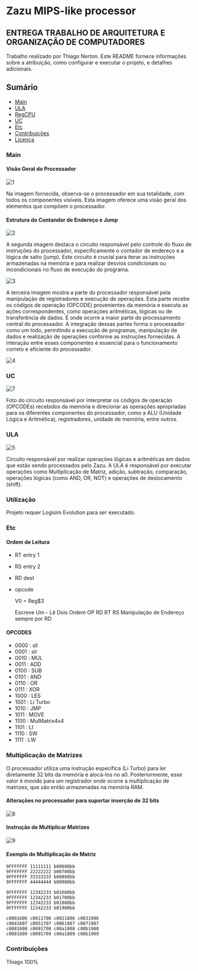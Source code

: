# Zazu MIPS-like processor
## ENTREGA TRABALHO DE ARQUITETURA E ORGANIZAÇÃO DE COMPUTADORES
Trabalho realizado por Thiago Nerton.
Este README fornece informações sobre a atribuição, como configurar e executar o projeto, e detalhes adicionais.

## Sumário
- [Main](#main)
- [ULA](#ULA)
- [RegCPU](#RegCPU)
- [UC](#UC)
- [Etc](#etc)
- [Contribuições](#contribuições)
- [Licença](#licença)

### Main
#### Visão Geral do Processador
![1](photos/1.png)

Na imagem fornecida, observa-se o processador em sua totalidade, com todos os componentes visíveis. Esta imagem oferece uma visão geral dos elementos que compõem o processador.

#### Estrutura do Contandor de Endereço e Jump
![2](photos/2.png)

A segunda imagem destaca o circuito responsável pelo controle do fluxo de instruções do processador, especificamente o contador de endereço e a lógica de salto (jump). Este circuito é crucial para iterar as instruções armazenadas na memória e para realizar desvios condicionais ou incondicionais no fluxo de execução do programa.

![3](photos/3.png)

A terceira imagem mostra a parte do processador responsável pela manipulação de registradores e execução de operações. Esta parte recebe os códigos de operação (OPCODE) provenientes da memória e executa as ações correspondentes, como operações aritméticas, lógicas ou de transferência de dados. É onde ocorre a maior parte do processamento central do processador.
A integração dessas partes forma o processador como um todo, permitindo a execução de programas, manipulação de dados e realização de operações conforme as instruções fornecidas. A interação entre esses componentes é essencial para o funcionamento correto e eficiente do processador.

![4](photos/4.png)

### UC
![7](photos/7.png)

Foto do circuito responsável por interpretar os códigos de operação (OPCODEs) recebidos da memória e direcionar as operações apropriadas para os diferentes componentes do processador, como a ALU (Unidade Lógica e Aritmética), registradores, unidade de memória, entre outros. 

### ULA
![5](photos/5.png)

Circuito responsável por realizar operações lógicas e aritméticas em dados que estão sendo processados pelo Zazu. A ULA é responsável por executar operações como Multiplicação de Matriz, adição, subtração, comparação, operações lógicas (como AND, OR, NOT) e operações de deslocamento (shift).

### Utilização

Projeto requer Logisim Evolution para ser executado.

### Etc
#### Ordem de Leitura
 - RT entry 1
 - RS entry 2
 - RD dest 
 - opcode
   
   V0 = Reg$3
   
   Escreve Um - Lê Dois
   Ordem    OP RD RT RS
   Manipulação de Endereço sempre por RD
   
#### OPCODES
  - 0000 : sll
  - 0001 : slr
  - 0010 : MUL
  - 0011 : ADD
  - 0100 : SUB
  - 0101 : AND
  - 0110 : OR
  - 0111 : XOR
  - 1000 : LES
  - 1001 : Li Turbo 
  - 1010 : JMP
  - 1011 : MOVE 
  - 1100 : MulMatrix4x4
  - 1101 : LI
  - 1110 : SW
  - 1111 : LW

### Multiplicação de Matrizes
O processador utiliza uma instrução específica (Li Turbo) para ler diretamente 32 bits da memória e alocá-los no a0. Posteriormente, esse valor é movido para um registrador onde ocorre a multiplicação de matrizes, que são então armazenadas na memória RAM.

#### Alterações no processador para suportar inserção de 32 bits
![8](photos/8.png)

#### Instrução de Multiplicar Matrizes 
![9](photos/9.png)

#### Exemplo de Multiplicação de Matriz
```
9FFFFFFF 11111111 b00600bb
9FFFFFFF 22222222 b00700bb
9FFFFFFF 33333333 b00800bb
9FFFFFFF 44444444 b00900bb

9FFFFFFF 12342233 b01600bb
9FFFFFFF 12342233 b01700bb
9FFFFFFF 12342233 b01800bb
9FFFFFFF 12342233 b01900bb

c0001606 c0011706 c0021806 c0031906
c0041607 c0051707 c0061807 c0071907
c0081608 c0091708 c00a1808 c00b1908
c0081609 c0091709 c00a1809 c00b1909
```
### Contribuições
 Thiago 100%

